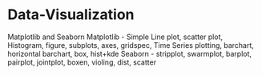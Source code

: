 # Data-Visualization
Matplotlib and Seaborn
Matplotlib - Simple Line plot, scatter plot, Histogram, figure, subplots, axes, gridspec, Time Series plotting, barchart, horizontal barchart, box, hist+kde
Seaborn - stripplot, swarmplot, barplot, pairplot, jointplot, boxen, violing, dist, scatter
